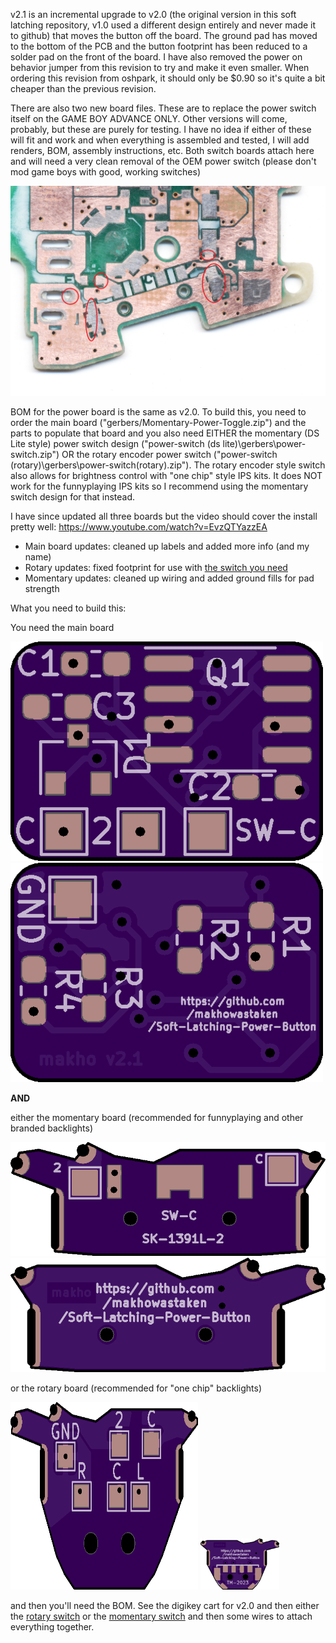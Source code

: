 v2.1 is an incremental upgrade to v2.0 (the original version in this soft latching repository, v1.0 used a different design entirely and never made it to github) that moves the button off the board. The ground pad has moved to the bottom of the PCB and the button footprint has been reduced to a solder pad on the front of the board. I have also removed the power on behavior jumper from this revision to try and make it even smaller. When ordering this revision from oshpark, it should only be $0.90 so it's quite a bit cheaper than the previous revision. 

There are also two new board files. These are to replace the power switch itself on the GAME BOY ADVANCE ONLY. Other versions will come, probably, but these are purely for testing. I have no idea if either of these will fit and work and when everything is assembled and tested, I will add renders, BOM, assembly instructions, etc. Both switch boards attach here and will need a very clean removal of the OEM power switch (please don't mod game boys with good, working switches)

![sap](switch_attachment_points.png)

BOM for the power board is the same as v2.0. To build this, you need to order the main board ("gerbers/Momentary-Power-Toggle.zip") and the parts to populate that board and you also need EITHER the momentary (DS Lite style) power switch design ("power-switch (ds lite)\gerbers\power-switch.zip") OR the rotary encoder power switch ("power-switch (rotary)\gerbers\power-switch(rotary).zip"). The rotary encoder style switch also allows for brightness control with "one chip" style IPS kits. It does NOT work for the funnyplaying IPS kits so I recommend using the momentary switch design for that instead. 

I have since updated all three boards but the video should cover the install pretty well: https://www.youtube.com/watch?v=EvzQTYazzEA
* Main board updates: cleaned up labels and added more info (and my name)
* Rotary updates: fixed footprint for use with [the switch you need](https://lcsc.com/product-detail/Multi-Directional-Switches_XKB-Connectivity-TM-2023_C318951.html)
* Momentary updates: cleaned up wiring and added ground fills for pad strength

What you need to build this:

You need the main board

![front](front.png)  ![back](back.png)

**AND**

either the momentary board (recommended for funnyplaying and other branded backlights)

<img src="power-switch(ds_lite)/front.png">  <img src="power-switch(ds_lite)/back.png">

or the rotary board (recommended for "one chip" backlights)

<img src="power-switch(rotary)\front.png" width="300" height="300">  <img src="power-switch(rotary)/back.png" width="25%" height="25%">


and then you'll need the BOM. See the digikey cart for v2.0 and then either the [rotary switch](https://lcsc.com/product-detail/Multi-Directional-Switches_XKB-Connectivity-TM-2023_C318951.html) or the [momentary switch](https://lcsc.com/product-detail/Slide-Switches_XKB-Connectivity-SK-1391L-2_C319026.html) and then some wires to attach everything together. 